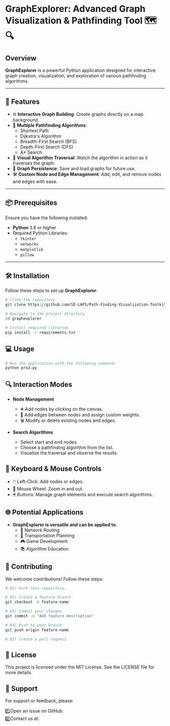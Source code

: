 # GraphExplorer: Advanced Graph Visualization & Pathfinding Tool 🗺️🔍

## Overview
**GraphExplorer** is a powerful Python application designed for interactive graph creation, visualization, and exploration of various pathfinding algorithms.

---

## 🚀 Features
- 🌐 **Interactive Graph Building**: Create graphs directly on a map background.
- 🔄 **Multiple Pathfinding Algorithms**:
  - Shortest Path
  - Dijkstra's Algorithm
  - Breadth-First Search (BFS)
  - Depth-First Search (DFS)
  - A* Search
- 🎥 **Visual Algorithm Traversal**: Watch the algorithm in action as it traverses the graph.
- 💾 **Graph Persistence**: Save and load graphs for future use.
- 🛠️ **Custom Node and Edge Management**: Add, edit, and remove nodes and edges with ease.

---

## 📦 Prerequisites
Ensure you have the following installed:
- **Python** 3.8 or higher
- Required Python Libraries:
  - `tkinter`
  - `networkx`
  - `matplotlib`
  - `pillow`

---

## 🛠️ Installation
Follow these steps to set up **GraphExplorer**:
```bash
# Clone the repository
git clone https://github.com/SE-LAPS/Path-Finding-Visualization-Toolkit-.git

# Navigate to the project directory
cd graphexplorer

# Install required libraries
pip install -r requirements.txt
```

## 💻 Usage
```bash
# Run the application with the following command:
python pro2.py
```

## 🔍 Interaction Modes

- **Node Management**
  - ➕ Add nodes by clicking on the canvas.
  - 🔗 Add edges between nodes and assign custom weights.
  - 🗑️ Modify or delete existing nodes and edges.
    
- **Search Algorithms**
  - Select start and end nodes.
  - Choose a pathfinding algorithm from the list.
  - Visualize the traversal and observe the results.

## 📝 Keyboard & Mouse Controls
  - 🖱️ Left-Click: Add nodes or edges.
  - 🔄 Mouse Wheel: Zoom in and out.
  - 🖲️ Buttons: Manage graph elements and execute search algorithms.

## 🌐 Potential Applications
- **GraphExplorer is versatile and can be applied to**:
  - 🚚 Network Routing
  - 🚉 Transportation Planning
  - 🎮 Game Development
  - 📚 Algorithm Education

 ## 🤝 Contributing
 We welcome contributions! Follow these steps:
```bash
# 01) Fork this repository.

# 02) Create a feature branch
git checkout -b feature-name

# 03) Commit your changes
git commit -m "Add feature description"

# 04) Push to your branch
git push origin feature-name

# 05) Create a pull request
```

## 📄 License
This project is licensed under the MIT License. See the LICENSE file for more details.

## 📧 Support
For support or feedback, please:

  1️⃣Open an issue on GitHub.<br>
  2️⃣Contact us at: 
